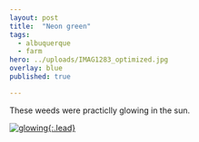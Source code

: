 ```yaml
---
layout: post
title:  "Neon green"
tags:
  - albuquerque
  - farm
hero: ../uploads/IMAG1283_optimized.jpg
overlay: blue
published: true

---
```


These weeds were practiclly glowing in the sun.

[![glowing](../uploads/IMAG1283_optimized.jpg){:.lead}](../uploads/IMAG1283.jpg)